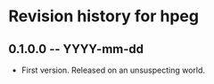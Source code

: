 # Revision history for hpeg

## 0.1.0.0  -- YYYY-mm-dd

* First version. Released on an unsuspecting world.
